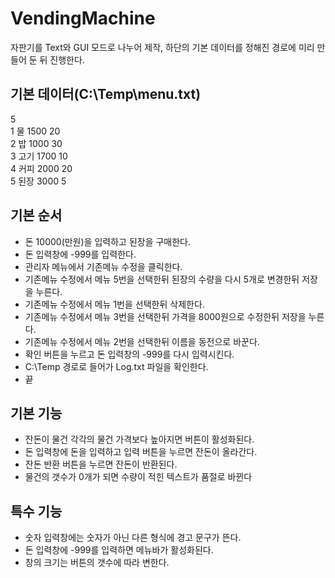 # VendingMachine
자판기를 Text와 GUI 모드로 나누어 제작, 하단의 기본 데이터를 정해진 경로에 미리 만들어 둔 뒤 진행한다.

## 기본 데이터(C:\Temp\menu.txt)
5  
1 물 1500 20  
2 밥 1000 30  
3 고기 1700 10  
4 커피 2000 20  
5 된장 3000 5  

## 기본 순서
- 돈 10000(만원)을 입력하고 된장을 구매한다.
- 돈 입력창에 -999를 입력한다.
- 관리자 메뉴에서 기존메뉴 수정을 클릭한다.
- 기존메뉴 수정에서 메뉴 5번을 선택한뒤 된장의 수량을 다시 5개로 변경한뒤 저장을 누른다.
- 기존메뉴 수정에서 메뉴 1번을 선택한뒤 삭제한다.
- 기존메뉴 수정에서 메뉴 3번을 선택한뒤 가격을 8000원으로 수정한뒤 저장을 누른다.
- 기존메뉴 수정에서 메뉴 2번을 선택한뒤 이름을 동전으로 바꾼다.
- 확인 버튼을 누르고 돈 입력창의 -999를 다시 입력시킨다.
- C:\Temp 경로로 들어가 Log.txt 파일을 확인한다.
- 끝

## 기본 기능
- 잔돈이 물건 각각의 물건 가격보다 높아지면 버튼이 활성화된다.
- 돈 입력창에 돈을 입력하고 입력 버튼을 누르면 잔돈이 올라간다.
- 잔돈 반환 버튼을 누르면 잔돈이 반환된다.
- 물건의 갯수가 0개가 되면 수량이 적힌 텍스트가 품절로 바뀐다

## 특수 기능
- 숫자 입력창에는 숫자가 아닌 다른 형식에 경고 문구가 뜬다.
- 돈 입력창에 -999를 입력하면 메뉴바가 활성화된다.
- 창의 크기는 버튼의 갯수에 따라 변한다.

